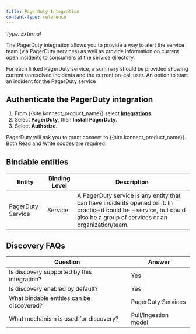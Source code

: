 ```yaml
---
title: PagerDuty Integration
content-type: reference
---
```


_Type: External_

The PagerDuty integration allows you to provide a way to alert the service team (via PagerDuty services) as well as provide information on current open incidents to consumers of the service directory. 

For each linked PagerDuty service, a summary should be provided showing current unresolved incidents and the current on-call user.
An option to start an incident for the PagerDuty service

## Authenticate the PagerDuty integration

1. From {{site.konnect_product_name}} select **[Integrations](https://cloud.konghq.com/us/service-catalog/integrations)**. 
2. Select **PagerDuty**, then **Install PagerDuty**.
3. Select **Authorize**. 

PagerDuty will ask you to grant consent to {{site.konnect_product_name}}. Both Read and Write scopes are required.

## Bindable entities

Entity | Binding Level | Description
-------|---------------|-------------
PagerDuty Service | Service | A PagerDuty service is any entity that can have incidents opened on it. In practice it could be a service, but could also be a group of services or an organization/team.

## Discovery FAQs

| **Question**                                     | **Answer**                     |
|--------------------------------------------------|--------------------------------|
| Is discovery supported by this integration?      | Yes                            |
| Is discovery enabled by default?                 | Yes                            |
| What bindable entities can be discovered?        | PagerDuty Services             |
| What mechanism is used for discovery?            | Pull/Ingestion model           |



